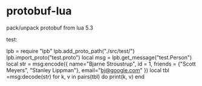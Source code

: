 # protobuf-lua
pack/unpack protobuf from lua 5.3

test:

lpb = require "lpb"
lpb.add_proto_path("./src/test/")
lpb.import_proto("test.proto")
local msg = lpb.get_message("test.Person")
local str = msg:encode({
	name="Bjarne Stroustrup",
	id = 1,
	friends = {"Scott Meyers", "Stanley Lippman"},
	email="bj@google.com"
})
local tbl =msg:decode(str)
for k, v in pairs(tbl) do
  print(k, v)
end
